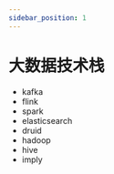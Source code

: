 ```yaml
---
sidebar_position: 1
---
```


# 大数据技术栈

- kafka
- flink
- spark
- elasticsearch
- druid
- hadoop
- hive
- imply